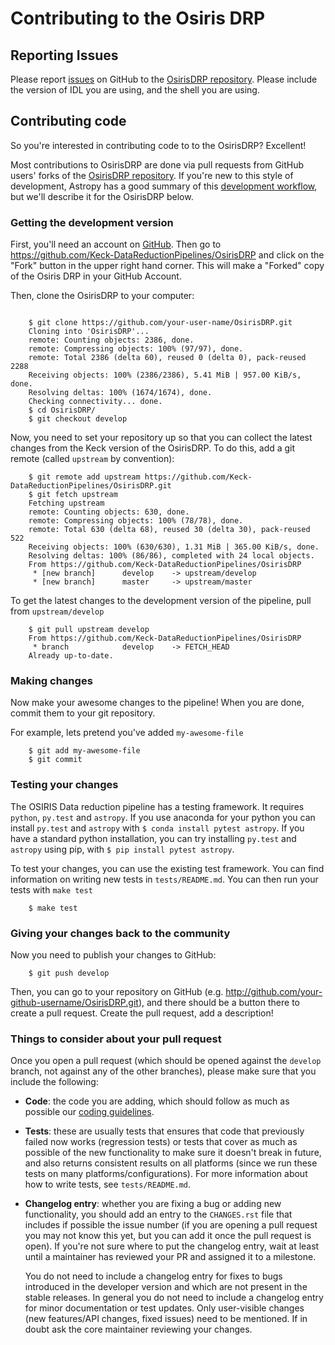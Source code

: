 # Contributing to the Osiris DRP

## Reporting Issues

Please report [issues](https://github.com/Keck-DataReductionPipelines/OsirisDRP/issues) on GitHub to the [OsirisDRP repository](https://github.com/Keck-DataReductionPipelines/OsirisDRP). Please include the version of IDL you are using, and the shell you are using.

## Contributing code
So you're interested in contributing code to to the OsirisDRP? Excellent!

Most contributions to OsirisDRP are done via pull requests from GitHub users'
forks of the [OsirisDRP repository](https://github.com/astropy/astropy). If you're new to this style of development,
Astropy has a good summary of this [development workflow](http://docs.astropy.org/en/latest/development/workflow/development_workflow.html), but we'll describe it for the OsirisDRP below.

### Getting the development version

First, you'll need an account on [GitHub](http://github.com). Then go to <https://github.com/Keck-DataReductionPipelines/OsirisDRP> and click on the "Fork" button in the upper right hand corner. This will make a "Forked" copy of the Osiris DRP in your GitHub Account.

Then, clone the OsirisDRP to your computer:

```
    
    $ git clone https://github.com/your-user-name/OsirisDRP.git
    Cloning into 'OsirisDRP'...
    remote: Counting objects: 2386, done.
    remote: Compressing objects: 100% (97/97), done.
    remote: Total 2386 (delta 60), reused 0 (delta 0), pack-reused 2288
    Receiving objects: 100% (2386/2386), 5.41 MiB | 957.00 KiB/s, done.
    Resolving deltas: 100% (1674/1674), done.
    Checking connectivity... done.
    $ cd OsirisDRP/
    $ git checkout develop
```

Now, you need to set your repository up so that you can collect the latest changes from the Keck version of the OsirisDRP. To do this, add a git remote (called ``upstream`` by convention):

```
    $ git remote add upstream https://github.com/Keck-DataReductionPipelines/OsirisDRP.git
    $ git fetch upstream
    Fetching upstream
    remote: Counting objects: 630, done.
    remote: Compressing objects: 100% (78/78), done.
    remote: Total 630 (delta 68), reused 30 (delta 30), pack-reused 522
    Receiving objects: 100% (630/630), 1.31 MiB | 365.00 KiB/s, done.
    Resolving deltas: 100% (86/86), completed with 24 local objects.
    From https://github.com/Keck-DataReductionPipelines/OsirisDRP
     * [new branch]      develop    -> upstream/develop
     * [new branch]      master     -> upstream/master
```

To get the latest changes to the development version of the pipeline, pull from ``upstream/develop``

```
    $ git pull upstream develop
    From https://github.com/Keck-DataReductionPipelines/OsirisDRP
     * branch            develop    -> FETCH_HEAD
    Already up-to-date.
```

### Making changes

Now make your awesome changes to the pipeline! When you are done, commit them to your git repository.

For example, lets pretend you've added ``my-awesome-file``

```
    $ git add my-awesome-file
    $ git commit
```

### Testing your changes

The OSIRIS Data reduction pipeline has a testing framework. It requires ``python``, ``py.test`` and ``astropy``. If you use anaconda for your python you can install ``py.test`` and ``astropy`` with ``$ conda install pytest astropy``. If you have a standard python installation, you can try installing ``py.test`` and ``astropy`` using pip, with ``$ pip install pytest astropy``.

To test your changes, you can use the existing test framework. You can find information on writing new tests in ``tests/README.md``. You can then run your tests with ``make test``

```
    $ make test
```

### Giving your changes back to the community

Now you need to publish your changes to GitHub:

```
    $ git push develop
```

Then, you can go to your repository on GitHub (e.g. <http://github.com/your-github-username/OsirisDRP.git>), and there should be a button there to create a pull request. Create the pull request, add a description!

### Things to consider about your pull request

Once you open a pull request (which should be opened against the ``develop``
branch, not against any of the other branches), please make sure that you
include the following:

- **Code**: the code you are adding, which should follow as much as possible
  our [coding guidelines](http://docs.astropy.org/en/latest/development/codeguide.html).

- **Tests**: these are usually tests that ensures that code that previously
  failed now works (regression tests) or tests that cover as much as possible
  of the new functionality to make sure it doesn't break in future, and also
  returns consistent results on all platforms (since we run these tests on many
  platforms/configurations). For more information about how to write tests, see
  ``tests/README.md``.

- **Changelog entry**: whether you are fixing a bug or adding new
  functionality, you should add an entry to the ``CHANGES.rst`` file that
  includes if possible the issue number (if you are opening a pull request you
  may not know this yet, but you can add it once the pull request is open). If
  you're not sure where to put the changelog entry, wait at least until a
  maintainer has reviewed your PR and assigned it to a milestone.

  You do not need to include a changelog entry for fixes to bugs introduced in
  the developer version and which are not present in the stable releases.  In
  general you do not need to include a changelog entry for minor documentation
  or test updates.  Only user-visible changes (new features/API changes, fixed
  issues) need to be mentioned.  If in doubt ask the core maintainer reviewing
  your changes.

